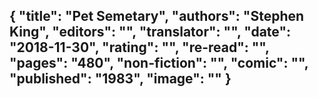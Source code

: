 {
 "title": "Pet Semetary",
 "authors": "Stephen King",
 "editors": "",
 "translator": "",
 "date": "2018-11-30",
 "rating": "",
 "re-read": "",
 "pages": "480",
 "non-fiction": "",
 "comic": "",
 "published": "1983",
 "image": ""
}
---

